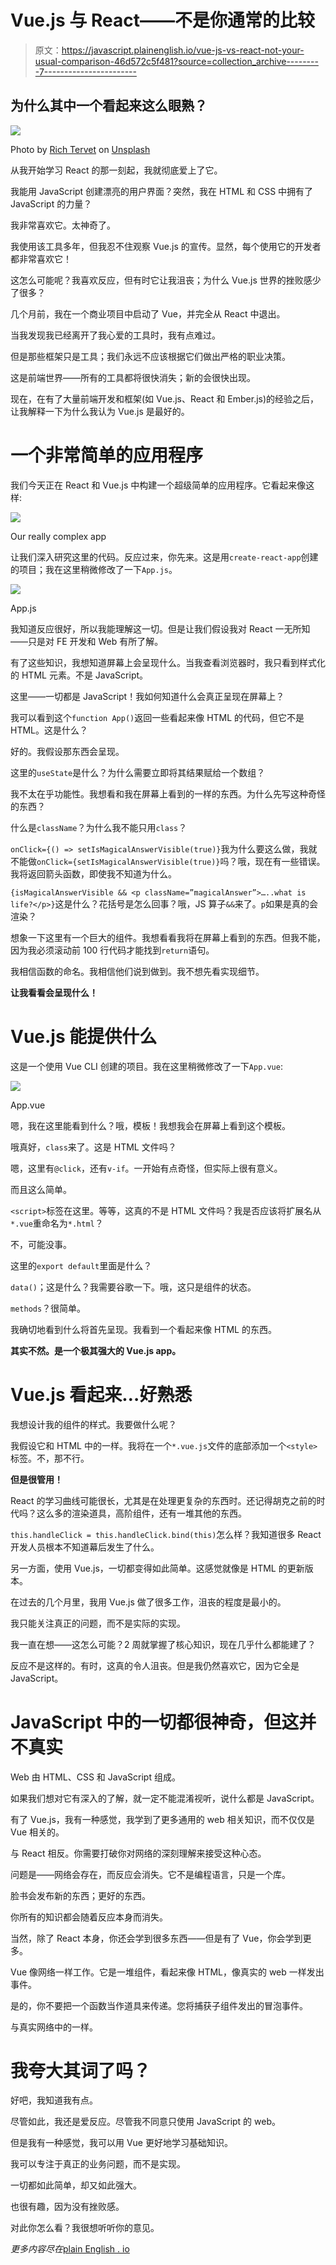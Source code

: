 # Vue.js 与 React——不是你通常的比较

> 原文：<https://javascript.plainenglish.io/vue-js-vs-react-not-your-usual-comparison-46d572c5f481?source=collection_archive---------7----------------------->

## 为什么其中一个看起来这么眼熟？

![](img/82a21613e5e555074b3b0604188aa8c7.png)

Photo by [Rich Tervet](https://unsplash.com/@richtervet?utm_source=unsplash&utm_medium=referral&utm_content=creditCopyText) on [Unsplash](https://unsplash.com/s/photos/macbook-pro?utm_source=unsplash&utm_medium=referral&utm_content=creditCopyText)

从我开始学习 React 的那一刻起，我就彻底爱上了它。

我能用 JavaScript 创建漂亮的用户界面？突然，我在 HTML 和 CSS 中拥有了 JavaScript 的力量？

我非常喜欢它。太神奇了。

我使用该工具多年，但我忍不住观察 Vue.js 的宣传。显然，每个使用它的开发者都非常喜欢它！

这怎么可能呢？我喜欢反应，但有时它让我沮丧；为什么 Vue.js 世界的挫败感少了很多？

几个月前，我在一个商业项目中启动了 Vue，并完全从 React 中退出。

当我发现我已经离开了我心爱的工具时，我有点难过。

但是那些框架只是工具；我们永远不应该根据它们做出严格的职业决策。

这是前端世界——所有的工具都将很快消失；新的会很快出现。

现在，在有了大量前端开发和框架(如 Vue.js、React 和 Ember.js)的经验之后，让我解释一下为什么我认为 Vue.js 是最好的。

# 一个非常简单的应用程序

我们今天正在 React 和 Vue.js 中构建一个超级简单的应用程序。它看起来像这样:

![](img/042e627b1f4d853bfcf9024508c789b8.png)

Our really complex app

让我们深入研究这里的代码。反应过来，你先来。这是用`create-react-app`创建的项目；我在这里稍微修改了一下`App.js`。

![](img/696a8b802eaa8b9065960ea0dbaaabe4.png)

App.js

我知道反应很好，所以我能理解这一切。但是让我们假设我对 React 一无所知——只是对 FE 开发和 Web 有所了解。

有了这些知识，我想知道屏幕上会呈现什么。当我查看浏览器时，我只看到样式化的 HTML 元素。不是 JavaScript。

这里——一切都是 JavaScript！我如何知道什么会真正呈现在屏幕上？

我可以看到这个`function App()`返回一些看起来像 HTML 的代码，但它不是 HTML。这是什么？

好的。我假设那东西会呈现。

这里的`useState`是什么？为什么需要立即将其结果赋给一个数组？

我不太在乎功能性。我想看和我在屏幕上看到的一样的东西。为什么先写这种奇怪的东西？

什么是`className`？为什么我不能只用`class`？

`onClick={() => setIsMagicalAnswerVisible(true)}`我为什么要这么做，我就不能做`onClick={setIsMagicalAnswerVisible(true)}`吗？哦，现在有一些错误。我将返回箭头函数，即使我不知道为什么。

`{isMagicalAnswerVisible && <p className=”magicalAnswer”>…..what is life?</p>}`这是什么？花括号是怎么回事？哦，JS 算子`&&`来了。`p`如果是真的会渲染？

想象一下这里有一个巨大的组件。我想看看我将在屏幕上看到的东西。但我不能，因为我必须滚动前 100 行代码才能找到`return`语句。

我相信函数的命名。我相信他们说到做到。我不想先看实现细节。

**让我看看会呈现什么！**

# Vue.js 能提供什么

这是一个使用 Vue CLI 创建的项目。我在这里稍微修改了一下`App.vue`:

![](img/e55dbb173eb7576a2775f8405d8dc727.png)

App.vue

嗯，我在这里能看到什么？哦，模板！我想我会在屏幕上看到这个模板。

哦真好，`class`来了。这是 HTML 文件吗？

嗯，这里有`@click`，还有`v-if`。一开始有点奇怪，但实际上很有意义。

而且这么简单。

`<script>`标签在这里。等等，这真的不是 HTML 文件吗？我是否应该将扩展名从`*.vue`重命名为`*.html`？

不，可能没事。

这里的`export default`里面是什么？

`data()`；这是什么？我需要谷歌一下。哦，这只是组件的状态。

`methods`？很简单。

我确切地看到什么将首先呈现。我看到一个看起来像 HTML 的东西。

**其实不然。是一个极其强大的 Vue.js app。**

# Vue.js 看起来…好熟悉

我想设计我的组件的样式。我要做什么呢？

我假设它和 HTML 中的一样。我将在一个`*.vue.js`文件的底部添加一个`<style>`标签。不，那不行。

**但是很管用！**

React 的学习曲线可能很长，尤其是在处理更复杂的东西时。还记得胡克之前的时代吗？这么多的渲染道具，高阶组件，还有一堆其他的东西。

`this.handleClick = this.handleClick.bind(this)`怎么样？我知道很多 React 开发人员根本不知道幕后发生了什么。

另一方面，使用 Vue.js，一切都变得如此简单。这感觉就像是 HTML 的更新版本。

在过去的几个月里，我用 Vue.js 做了很多工作，沮丧的程度是最小的。

我只能关注真正的问题，而不是实际的实现。

我一直在想——这怎么可能？2 周就掌握了核心知识，现在几乎什么都能建了？

反应不是这样的。有时，这真的令人沮丧。但是我仍然喜欢它，因为它全是 JavaScript。

# JavaScript 中的一切都很神奇，但这并不真实

Web 由 HTML、CSS 和 JavaScript 组成。

如果我们想对它有深入的了解，就一定不能混淆视听，说什么都是 JavaScript。

有了 Vue.js，我有一种感觉，我学到了更多通用的 web 相关知识，而不仅仅是 Vue 相关的。

与 React 相反。你需要打破你对网络的深刻理解来接受这种心态。

问题是——网络会存在，而反应会消失。它不是编程语言，只是一个库。

脸书会发布新的东西；更好的东西。

你所有的知识都会随着反应本身而消失。

当然，除了 React 本身，你还会学到很多东西——但是有了 Vue，你会学到更多。

Vue 像网络一样工作。它是一堆组件，看起来像 HTML，像真实的 web 一样发出事件。

是的，你不要把一个函数当作道具来传递。您将捕获子组件发出的冒泡事件。

与真实网络中的一样。

# 我夸大其词了吗？

好吧，我知道我有点。

尽管如此，我还是爱反应。尽管我不同意只使用 JavaScript 的 web。

但是我有一种感觉，我可以用 Vue 更好地学习基础知识。

我可以专注于真正的业务问题，而不是实现。

一切都如此简单，却又如此强大。

也很有趣，因为没有挫败感。

对此你怎么看？我很想听听你的意见。

*更多内容尽在*[plain English . io](http://plainenglish.io/)